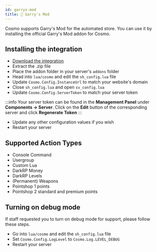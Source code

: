 ```yaml
---
id: garrys-mod
title: 🔫 Garry's Mod
---
```


Cosmo supports Garry's Mod for the automated store. You can use it by installing the official Garry's Mod addon for Cosmo.

## Installing the integration
* [Download the integration](https://github.com/tbdscripts/cosmo-gmod/archive/refs/heads/master.zip)
* Extract the .zip file 
* Place the addon folder in your server's `addons` folder
* Head into `lua/cosmo` and edit the `sh_config.lua` file
* Update `Cosmo.Config.InstanceUrl` to match your website's domain
* Close `sh_config.lua` and open `sv_config.lua`
* Update `Cosmo.Config.ServerToken` to match your server token

:::info
Your server token can be found in the **Management Panel** under **Components -> Server**.
Click on the **Edit** button of the corresponding server and click **Regenerate Token**
:::
* Update any other configuration values if you wish
* Restart your server

## Supported Action Types
* Console Command
* Usergroup
* Custom Lua
* DarkRP Money
* DarkRP Levels
* (Permanent) Weapons
* Pointshop 1 points
* Pointshop 2 standard and premium points

## Turning on debug mode
If staff requested you to turn on debug mode for support, please follow these steps.

* Go into `lua/cosmo` and edit the `sh_config.lua` file
* Set `Cosmo.Config.LogLevel` to `Cosmo.Log.LEVEL_DEBUG`
* Restart your server